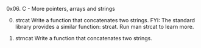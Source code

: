 0x06. C - More pointers, arrays and strings

0. strcat
Write a function that concatenates two strings.
FYI: The standard library provides a similar function: strcat. Run man strcat to learn more.

1. strncat
Write a function that concatenates two strings.
